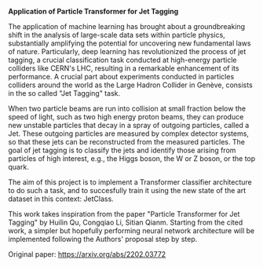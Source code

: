 **Application of Particle Transformer for Jet Tagging**

The application of machine learning has brought about a groundbreaking shift in the analysis of large-scale data sets within particle physics, substantially amplifying the potential for uncovering new fundamental laws of nature. Particularly, deep learning has revolutionized the process of jet tagging, a crucial classification task conducted at high-energy particle colliders like CERN's LHC, resulting in a remarkable enhancement of its performance. A crucial part about experiments conducted in particles colliders around the world as the Large Hadron Collider in Genève, consists in the so called "Jet Tagging" task.

When two particle beams are run into collision at small fraction below the speed of light, such as two high energy proton beams, they can produce new unstable particles that decay in a spray of outgoing particles, called a Jet. These outgoing particles are measured by complex detector systems, so that these jets can be reconstructed from the measured particles. The goal of jet tagging is to classify the jets and identify those arising from particles of high interest, e.g., the Higgs boson, the W or Z boson, or the top quark.

The aim of this project is to implement a Transformer classifier architecture to do such a task, and to succesfully train it using the new state of the art dataset in this context: JetClass. 

This work takes inspiration from the paper "Particle Transformer for Jet Tagging" by Huilin Qu, Congqiao Li, Sitian Qianm. Starting from the cited work, a simpler but hopefully performing neural network architecture will be implemented following the Authors' proposal step by step.

Original paper: https://arxiv.org/abs/2202.03772
